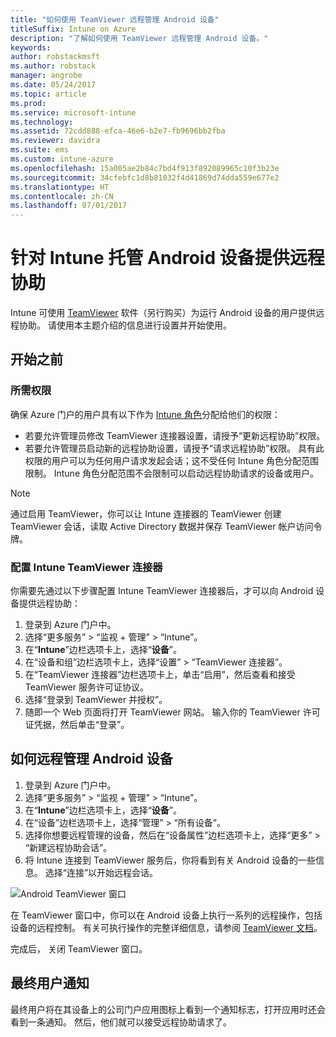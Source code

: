 ```yaml
---
title: "如何使用 TeamViewer 远程管理 Android 设备"
titleSuffix: Intune on Azure
description: "了解如何使用 TeamViewer 远程管理 Android 设备。"
keywords: 
author: robstackmsft
ms.author: robstack
manager: angrobe
ms.date: 05/24/2017
ms.topic: article
ms.prod: 
ms.service: microsoft-intune
ms.technology: 
ms.assetid: 72cdd888-efca-46e6-b2e7-fb9696bb2fba
ms.reviewer: davidra
ms.suite: ems
ms.custom: intune-azure
ms.openlocfilehash: 15a005ae2b84c7bd4f913f892089965c10f3b23e
ms.sourcegitcommit: 34cfebfc1d8b81032f4d41869d74dda559e677e2
ms.translationtype: HT
ms.contentlocale: zh-CN
ms.lasthandoff: 07/01/2017
---
```

# <a name="provide-remote-assistance-for-intune-managed-android-devices"></a>针对 Intune 托管 Android 设备提供远程协助

Intune 可使用 [TeamViewer](https://www.teamviewer.com) 软件（另行购买）为运行 Android 设备的用户提供远程协助。 请使用本主题介绍的信息进行设置并开始使用。

## <a name="before-you-start"></a>开始之前

### <a name="required-permissions"></a>所需权限

确保 Azure 门户的用户具有以下作为 [Intune 角色](https://docs.microsoft.com/intune-azure/access-control/role-based-access-control)分配给他们的权限：
- 若要允许管理员修改 TeamViewer 连接器设置，请授予“更新远程协助”权限。
- 若要允许管理员启动新的远程协助设置，请授予“请求远程协助”权限。 具有此权限的用户可以为任何用户请求发起会话；这不受任何 Intune 角色分配范围限制。 Intune 角色分配范围不会限制可以启动远程协助请求的设备或用户。

>[!NOTE]
>通过启用 TeamViewer，你可以让 Intune 连接器的 TeamViewer 创建 TeamViewer 会话，读取 Active Directory 数据并保存 TeamViewer 帐户访问令牌。

### <a name="configure-the-intune-teamviewer-connector"></a>配置 Intune TeamViewer 连接器

你需要先通过以下步骤配置 Intune TeamViewer 连接器后，才可以向 Android 设备提供远程协助：


1. 登录到 Azure 门户中。
2. 选择“更多服务” > “监视 + 管理” > “Intune”。
3. 在“**Intune**”边栏选项卡上，选择“**设备**”。
4. 在“设备和组”边栏选项卡上，选择“设置” > “TeamViewer 连接器”。
5. 在“TeamViewer 连接器”边栏选项卡上，单击“启用”，然后查看和接受 TeamViewer 服务许可证协议。
6. 选择“登录到 TeamViewer 并授权”。
7. 随即一个 Web 页面将打开 TeamViewer 网站。 输入你的 TeamViewer 许可证凭据，然后单击“登录”。


## <a name="how-to-remotely-administer-an-android-device"></a>如何远程管理 Android 设备

1. 登录到 Azure 门户中。
2. 选择“更多服务” > “监视 + 管理” > “Intune”。
3. 在“**Intune**”边栏选项卡上，选择“**设备**”。
4. 在“设备”边栏选项卡上，选择“管理” > “所有设备”。
5. 选择你想要远程管理的设备，然后在“设备属性”边栏选项卡上，选择“更多” > “新建远程协助会话”。
6. 将 Intune 连接到 TeamViewer 服务后，你将看到有关 Android 设备的一些信息。 选择“连接”以开始远程会话。

![Android TeamViewer 窗口](./media/android-teamviewer.png)

在 TeamViewer 窗口中，你可以在 Android 设备上执行一系列的远程操作，包括设备的远程控制。 有关可执行操作的完整详细信息，请参阅 [TeamViewer 文档](https://www.teamviewer.com/support/documents/)。

完成后， 关闭 TeamViewer 窗口。

## <a name="end-user-notifications"></a>最终用户通知

最终用户将在其设备上的公司门户应用图标上看到一个通知标志，打开应用时还会看到一条通知。 然后，他们就可以接受远程协助请求了。

